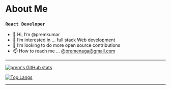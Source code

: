 # About Me
### `React Developer `
- 👋 Hi, I’m @premkumar
- 👀 I’m interested in ... full stack Web development 
- 💞️ I’m looking to do more open source contributions
- 📫 How to reach me ...  @premenaga@gmail.com
- ---

[![prem's GitHub stats](https://github-readme-stats.vercel.app/api?username=premshetty&count_private=true&show_icons=true&theme=dark)]('https://premshetty.github.io/Portfolio/')

[![Top Langs](https://github-readme-stats.vercel.app/api/top-langs/?username=premshetty&theme=tokyonight)]('https://premshetty.github.io/Portfolio/') 
- ---

<!---
premshetty/premshetty is a ✨ special ✨ repository because its `README.md` (this file) appears on your GitHub profile.
You can click the Preview link to take a look at your changes.
--->
